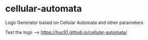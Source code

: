 # cellular-automata
Logo Generator based on Cellular Automata and other parameters

Test the logo --> https://huc91.github.io/cellular-automata/
